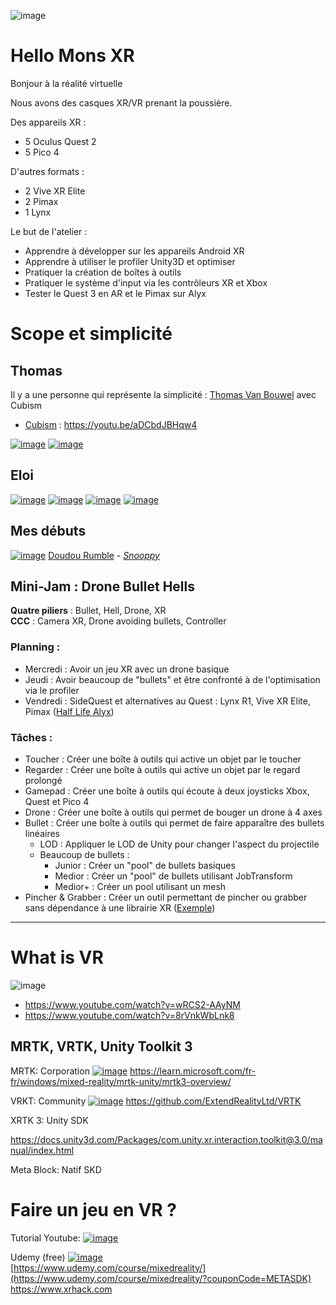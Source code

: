 ![image](https://github.com/EloiStree/2024_07_03_HelloMonsXR/assets/20149493/2cdecbdb-5fdf-4270-827d-85d1038a35d1)
# Hello Mons XR

Bonjour à la réalité virtuelle

Nous avons des casques XR/VR prenant la poussière.

Des appareils XR :
- 5 Oculus Quest 2
- 5 Pico 4

D'autres formats :
- 2 Vive XR Elite
- 2 Pimax
- 1 Lynx

Le but de l'atelier :
- Apprendre à développer sur les appareils Android XR
- Apprendre à utiliser le profiler Unity3D et optimiser
- Pratiquer la création de boîtes à outils
- Pratiquer le système d'input via les contrôleurs XR et Xbox
- Tester le Quest 3 en AR et le Pimax sur Alyx


# Scope et simplicité

## Thomas

Il y a une personne qui représente la simplicité : [Thomas Van Bouwel](https://www.linkedin.com/in/thomas-van-bouwel-ba06233b/?originalSubdomain=be) avec Cubism
- [Cubism](https://youtu.be/aDCbdJBHqw4) : https://youtu.be/aDCbdJBHqw4

[![image](https://github.com/EloiStree/2024_07_03_HelloMonsXR/assets/20149493/9e1ffbd9-69ef-4b09-a0bb-5c0efb352af2)](https://youtu.be/aDCbdJBHqw4)
[![image](https://github.com/EloiStree/2024_07_03_HelloMonsXR/assets/20149493/aa08b9a0-22e7-4430-b559-90285e2f1439)](https://youtu.be/0UowL5cjhaI)

## Eloi 

[![image](https://github.com/EloiStree/2024_07_03_HelloMonsXR/assets/20149493/76ed60ed-cc65-41ae-869e-73708e370fc9)](https://youtu.be/3Q8TbYVGjpE)
[![image](https://github.com/EloiStree/2024_07_03_HelloMonsXR/assets/20149493/78923b7f-ede6-4a0f-827c-4b5ba56e2cd5)](https://youtu.be/4Gk-2IwnEEo)
[![image](https://github.com/EloiStree/2024_07_03_HelloMonsXR/assets/20149493/62a16c68-ded1-40d7-95b1-777dcf693d89)](https://youtu.be/nvMY04GPniE)
[![image](https://github.com/EloiStree/2024_07_03_HelloMonsXR/assets/20149493/ddc72d09-f9c5-4a2f-956c-f84c83d17085)](https://youtu.be/YkGAWxjKQFQ)

## Mes débuts

[![image](https://github.com/EloiStree/2024_07_03_HelloMonsXR/assets/20149493/8be23a36-b9f8-412e-9846-905016604125)](https://youtu.be/QqeDQi5-pTQ)
[Doudou Rumble](https://youtu.be/QqeDQi5-pTQ) - _[Snooppy](https://youtu.be/cB1fjEJqvo8)_

## Mini-Jam : Drone Bullet Hells

**Quatre piliers** : Bullet, Hell, Drone, XR  
**CCC** : Camera XR, Drone avoiding bullets, Controller

### Planning :
- Mercredi : Avoir un jeu XR avec un drone basique
- Jeudi : Avoir beaucoup de "bullets" et être confronté à de l'optimisation via le profiler
- Vendredi : SideQuest et alternatives au Quest : Lynx R1, Vive XR Elite, Pimax ([Half Life Alyx](https://www.youtube.com/watch?v=ZX-03yBcm3k))

### Tâches :

- Toucher : Créer une boîte à outils qui active un objet par le toucher
- Regarder : Créer une boîte à outils qui active un objet par le regard prolongé
- Gamepad : Créer une boîte à outils qui écoute à deux joysticks Xbox, Quest et Pico 4
- Drone : Créer une boîte à outils qui permet de bouger un drone à 4 axes
- Bullet : Créer une boîte à outils qui permet de faire apparaître des bullets linéaires
  - LOD : Appliquer le LOD de Unity pour changer l'aspect du projectile
  - Beaucoup de bullets :
    - Junior : Créer un "pool" de bullets basiques
    - Medior : Créer un "pool" de bullets utilisant JobTransform
    - Medior+ : Créer un pool utilisant un mesh
- Pincher & Grabber : Créer un outil permettant de pincher ou grabber sans dépendance à une librairie XR ([Exemple](https://gitlab.com/eloistree/2020_02_01_MagnetSnapping.git))

-------------------------------------------------------------------

# What is VR

![image](https://github.com/EloiStree/2024_07_03_HelloMonsXR/assets/20149493/50139707-e4bb-44dc-bd3e-1e48a1891c5b)

- https://www.youtube.com/watch?v=wRCS2-AAyNM
- https://www.youtube.com/watch?v=8rVnkWbLnk8



## MRTK, VRTK, Unity Toolkit 3

MRTK: Corporation
[![image](https://github.com/EloiStree/2024_07_03_HelloMonsXR/assets/20149493/d6225597-7052-4e58-96a1-fea25cd653f7)](https://learn.microsoft.com/fr-fr/windows/mixed-reality/mrtk-unity/mrtk3-overview/)
https://learn.microsoft.com/fr-fr/windows/mixed-reality/mrtk-unity/mrtk3-overview/

VRKT: Community
[![image](https://github.com/EloiStree/2024_07_03_HelloMonsXR/assets/20149493/3ca8024e-fca6-4945-b248-752bc8a99ea1)](https://www.youtube.com/@VirtualRealityToolkit)
https://github.com/ExtendRealityLtd/VRTK


XRTK 3: Unity SDK

https://docs.unity3d.com/Packages/com.unity.xr.interaction.toolkit@3.0/manual/index.html

Meta Block: Natif SKD




# Faire un jeu en VR ?

Tutorial Youtube:
[![image](https://github.com/EloiStree/2024_07_03_HelloMonsXR/assets/20149493/42a7aca1-3b5d-44db-b63a-803a594b25d1)
](https://www.youtube.com/watch?v=HhtTtvBF5bI&list=PLpEoiloH-4eP-OKItF8XNJ8y8e1asOJud&index=2)  


Udemy (free)
[![image](https://github.com/EloiStree/2024_07_03_HelloMonsXR/assets/20149493/7468ff51-9d41-431d-8de6-4cbac6766a7f)](https://www.udemy.com/course/mixedreality/?couponCode=METASDK)  
[https://www.udemy.com/course/mixedreality/](https://www.udemy.com/course/mixedreality/?couponCode=METASDK)  
https://www.xrhack.com   

